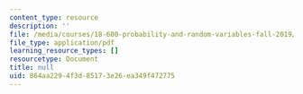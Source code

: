 ```yaml
---
content_type: resource
description: ''
file: /media/courses/18-600-probability-and-random-variables-fall-2019/864aa2294f3d85173e26ea349f472775_MIT18_600F19_lec31.pdf
file_type: application/pdf
learning_resource_types: []
resourcetype: Document
title: null
uid: 864aa229-4f3d-8517-3e26-ea349f472775
---
```

